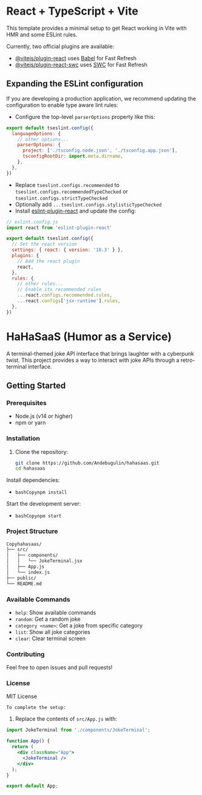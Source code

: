 # React + TypeScript + Vite

This template provides a minimal setup to get React working in Vite with HMR and some ESLint rules.

Currently, two official plugins are available:

- [@vitejs/plugin-react](https://github.com/vitejs/vite-plugin-react/blob/main/packages/plugin-react/README.md) uses [Babel](https://babeljs.io/) for Fast Refresh
- [@vitejs/plugin-react-swc](https://github.com/vitejs/vite-plugin-react-swc) uses [SWC](https://swc.rs/) for Fast Refresh

## Expanding the ESLint configuration

If you are developing a production application, we recommend updating the configuration to enable type aware lint rules:

- Configure the top-level `parserOptions` property like this:

```js
export default tseslint.config({
  languageOptions: {
    // other options...
    parserOptions: {
      project: ['./tsconfig.node.json', './tsconfig.app.json'],
      tsconfigRootDir: import.meta.dirname,
    },
  },
})
```

- Replace `tseslint.configs.recommended` to `tseslint.configs.recommendedTypeChecked` or `tseslint.configs.strictTypeChecked`
- Optionally add `...tseslint.configs.stylisticTypeChecked`
- Install [eslint-plugin-react](https://github.com/jsx-eslint/eslint-plugin-react) and update the config:

```js
// eslint.config.js
import react from 'eslint-plugin-react'

export default tseslint.config({
  // Set the react version
  settings: { react: { version: '18.3' } },
  plugins: {
    // Add the react plugin
    react,
  },
  rules: {
    // other rules...
    // Enable its recommended rules
    ...react.configs.recommended.rules,
    ...react.configs['jsx-runtime'].rules,
  },
})
```


# HaHaSaaS (Humor as a Service)

A terminal-themed joke API interface that brings laughter with a cyberpunk twist. This project provides a way to interact with joke APIs through a retro-terminal interface.

## Getting Started

### Prerequisites

- Node.js (v14 or higher)
- npm or yarn

### Installation

1. Clone the repository:
   ```bash
   git clone https://github.com/Andebugulin/hahasaas.git
   cd hahasaas

Install dependencies:
- `bashCopynpm install`

Start the development server:
- `bashCopynpm start`


### Project Structure 
```bash
Copyhahasaas/
├── src/
│   ├── components/
│   │   └── JokeTerminal.jsx
│   ├── App.js
│   └── index.js
├── public/
└── README.md
```

### Available Commands

- `help`: Show available commands
- `random`: Get a random joke
- `category <name>`: Get a joke from specific category
- `list`: Show all joke categories
- `clear`: Clear terminal screen


### Contributing
Feel free to open issues and pull requests!

### License 
MIT License

`To complete the setup:`
1. Replace the contents of `src/App.js` with:
```jsx
import JokeTerminal from './components/JokeTerminal';

function App() {
  return (
    <div className="App">
      <JokeTerminal />
    </div>
  );
}

export default App;
```
